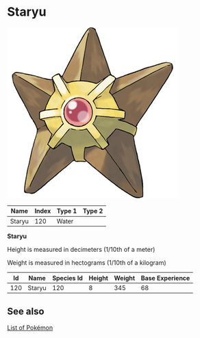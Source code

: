 # Staryu


![Staryu](images/120.png)

| **Name** | **Index** | **Type 1** | **Type 2** |
|----|----|----|----|
| Staryu | 120 | Water  |  |

**Staryu** 


Height is measured in decimeters (1/10th of a meter)

Weight is measured in hectograms (1/10th of a kilogram)

| **Id** | **Name** | **Species Id** | **Height** | **Weight** | **Base Experience** |
|--------|----------|----------------|------------|------------|---------------------|
| 120 | Staryu | 120 | 8 | 345 | 68 |


## See also

[List of Pokémon](../pokemon.md)
